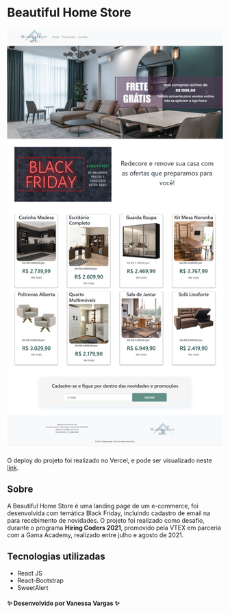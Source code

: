 # Beautiful Home Store

<div align="center">

![Layout-projeto](https://github.com/vanessavargas/hiring-coders-2021/blob/master/src/assets/img/layout.png)

</div>

O deploy do projeto foi realizado no Vercel, e pode ser visualizado neste [link](https://beautifulhomestore.vercel.app/).

## Sobre

A Beautiful Home Store é uma landing page de um e-commerce, foi desenvolvida com temática Black Friday, incluindo cadastro de email na para recebimento de novidades. O projeto foi realizado como desafio, durante o programa **Hiring Coders 2021**, promovido pela VTEX em parceria com a Gama Academy, realizado entre julho e agosto de 2021. 

## Tecnologias utilizadas

- React JS
- React-Bootstrap
- SweetAlert

#### ✨ Desenvolvido por Vanessa Vargas ✨
